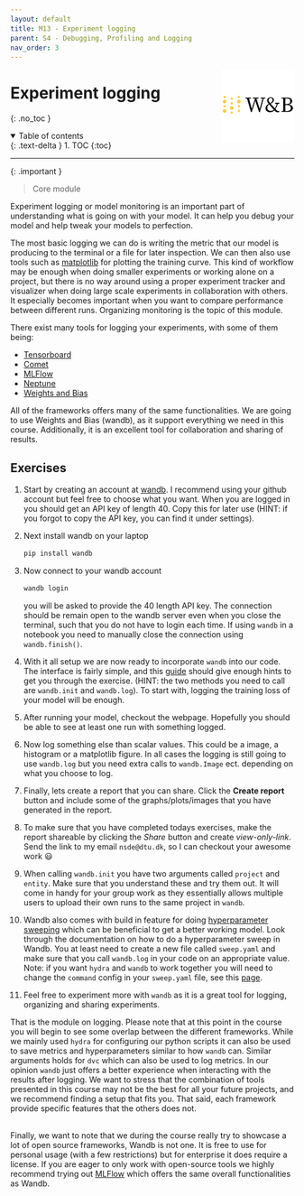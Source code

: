 ```yaml
---
layout: default
title: M13 - Experiment logging
parent: S4 - Debugging, Profiling and Logging
nav_order: 3
---
```


<img style="float: right;" src="../figures/icons/w&b.png" width="130">

# Experiment logging
{: .no_toc }

<details open markdown="block">
  <summary>
    Table of contents
  </summary>
  {: .text-delta }
1. TOC
{:toc}
</details>

---

{: .important }
> Core module

Experiment logging or model monitoring is an important part of understanding what is going on with your model.
It can help you debug your model and help tweak your models to perfection.

The most basic logging we can do is writing the metric that our model is producing to the terminal or a file
for later inspection. We can then also use tools such as [matplotlib](https://matplotlib.org/) for plotting
the training curve. This kind of workflow may be enough when doing smaller experiments or working alone on a
project, but there is no way around using a proper experiment tracker and visualizer when doing large scale
experiments in collaboration with others. It especially becomes important when you want to compare performance
between different runs. Organizing monitoring is the topic of this module.

There exist many tools for logging your experiments, with some of them being:

* [Tensorboard](https://www.tensorflow.org/tensorboard)
* [Comet](https://www.comet.ml/site/)
* [MLFlow](https://mlflow.org/)
* [Neptune](https://neptune.ai/)
* [Weights and Bias](https://wandb.ai/site)

All of the frameworks offers many of the same functionalities. We are going to use Weights and Bias (wandb), as it
support everything we need in this course. Additionally, it is an excellent tool for collaboration and sharing of
results.

## Exercises

1. Start by creating an account at [wandb](https://wandb.ai/site). I recommend using your github account but feel
   free to choose what you want. When you are logged in you should get an API key of length 40. Copy this for later
   use (HINT: if you forgot to copy the API key, you can find it under settings).

2. Next install wandb on your laptop

   ```bash
   pip install wandb
   ```

3. Now connect to your wandb account

   ```bash
   wandb login
   ```

   you will be asked to provide the 40 length API key. The connection should be remain open to the wandb server
   even when you close the terminal, such that you do not have to login each time. If using `wandb` in a notebook
   you need to manually close the connection using `wandb.finish()`.

4. With it all setup we are now ready to incorporate `wandb` into our code. The interface is fairly simple, and
   this [guide](https://docs.wandb.ai/guides/integrations/pytorch) should give enough hints to get you through
   the exercise. (HINT: the two methods you need to call are `wandb.init` and `wandb.log`). To start with, logging
   the training loss of your model will be enough.

5. After running your model, checkout the webpage. Hopefully you should be able to see at least one run with something
   logged.

6. Now log something else than scalar values. This could be a image, a histogram or a matplotlib figure. In all
   cases the logging is still going to use `wandb.log` but you need extra calls to `wandb.Image` ect. depending
   on what you choose to log.

7. Finally, lets create a report that you can share. Click the **Create report** button and include some of the
   graphs/plots/images that you have generated in the report.

8. To make sure that you have completed todays exercises, make the report shareable by clicking the *Share* button
   and create *view-only-link*. Send the link to my email `nsde@dtu.dk`, so I can checkout your awesome work 😃

9. When calling `wandb.init` you have two arguments called `project` and `entity`. Make sure that you understand these
   and try them out. It will come in handy for your group work as they essentially allows multiple users to upload their
   own runs to the same project in `wandb`.

10. Wandb also comes with build in feature for doing [hyperparameter sweeping](https://docs.wandb.ai/guides/sweeps)
    which can be beneficial to get a better working model. Look through the documentation on how to do a hyperparameter
    sweep in Wandb. You at least need to create a new file called `sweep.yaml` and make sure that you call `wandb.log`
    in your code on an appropriate value. Note: if you want `hydra` and `wandb` to work together you will need to change
    the `command` config in your `sweep.yaml` file, see this
    [page](https://docs.wandb.ai/guides/sweeps/define-sweep-configuration).

11. Feel free to experiment more with `wandb` as it is a great tool for logging, organizing and sharing experiments.

That is the module on logging. Please note that at this point in the course you will begin to see some overlap between
the different frameworks. While we mainly used `hydra` for configuring our python scripts it can also be used to save
metrics and hyperparameters similar to how `wandb` can. Similar arguments holds for `dvc` which can also be used to
log metrics. In our opinion `wandb` just offers a better experience when interacting with the results after logging.
We want to stress that the combination of tools presented in this course may not be the best for all your future
projects, and we recommend finding a setup that fits you. That said, each framework provide specific features
that the others does not.

\
Finally, we want to note that we during the course really try to showcase a lot of open source frameworks, Wandb is not
one. It is free to use for personal usage (with a few restrictions) but for enterprise it does require a license. If you
are eager to only work with open-source tools we highly recommend trying out [MLFlow](https://mlflow.org/) which offers
the same overall functionalities as Wandb.
